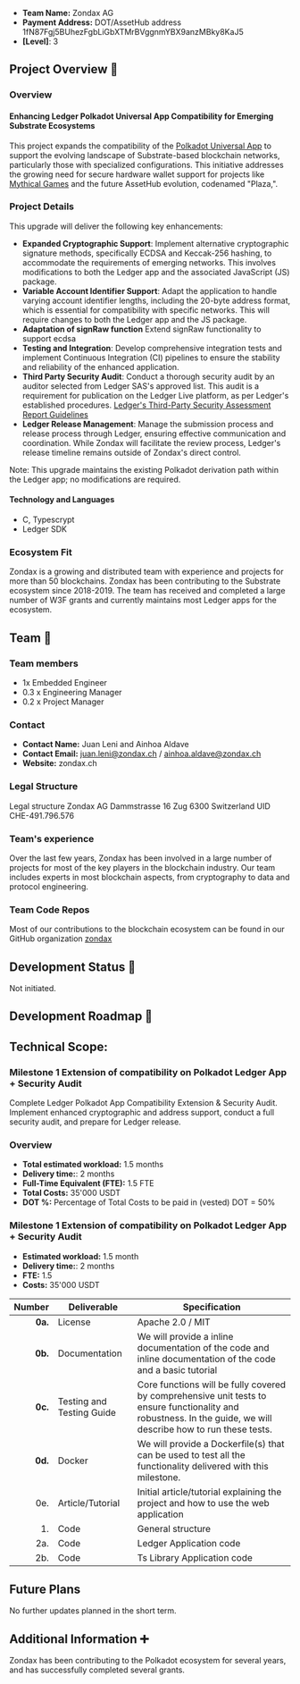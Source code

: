 - **Team Name:** Zondax AG
- **Payment Address:**   DOT/AssetHub address 1fN87Fgj5BUhezFgbLiGbXTMrBVggnmYBX9anzMBky8KaJ5
- **[Level]**: 3

## Project Overview :page_facing_up:

### Overview

#### Enhancing Ledger Polkadot Universal App Compatibility for Emerging Substrate Ecosystems

This project expands the compatibility of the  [Polkadot Universal App](https://github.com/Zondax/ledger-polkadot) to support the evolving landscape of Substrate-based blockchain networks, particularly those with specialized configurations. This initiative addresses the growing need for secure hardware wallet support for projects like [Mythical Games](https://mythicalgames.com/)  and the future AssetHub evolution, codenamed "Plaza,".

### Project Details

This upgrade will deliver the following key enhancements:

- **Expanded Cryptographic Support**: Implement alternative cryptographic signature methods, specifically ECDSA and Keccak-256 hashing, to accommodate the requirements of emerging networks. This involves modifications to both the Ledger app and the associated JavaScript (JS) package.
- **Variable Account Identifier Support**: Adapt the application to handle varying account identifier lengths, including the  20-byte address format, which is essential for compatibility with specific networks. This will require changes to both the Ledger app and the JS package.
- **Adaptation of signRaw function** Extend signRaw functionality to support ecdsa
- **Testing and Integration**: Develop comprehensive integration tests and implement Continuous Integration (CI) pipelines to ensure the stability and reliability of the enhanced application.
- **Third Party Security Audit**: Conduct a thorough security audit by an auditor selected from Ledger SAS's approved list. This audit is a requirement for publication on the Ledger Live platform, as per Ledger's established procedures. [Ledger's Third-Party Security Assessment Report Guidelines](https://support.ledger.com/article/Third-party-Security-Assessment-Report)
- **Ledger Release Management**: Manage the submission process and release process through Ledger, ensuring effective communication and coordination. While Zondax will facilitate the review process, Ledger's release timeline remains outside of Zondax's direct control.

Note: This upgrade maintains the existing Polkadot derivation path within the Ledger app; no modifications are required.

#### Technology and Languages

- C, Typescrypt
- Ledger SDK

### Ecosystem Fit

Zondax is a growing and distributed team with experience and projects for more than 50 blockchains. Zondax has been contributing to the Substrate ecosystem since 2018-2019. The team has received and completed a large number of W3F grants and currently maintains most Ledger apps for the ecosystem.

## Team :busts_in_silhouette:

### Team members

- 1x Embedded Engineer 
- 0.3 x Engineering Manager 
- 0.2 x Project Manager

### Contact

- **Contact Name:** Juan Leni and Ainhoa Aldave
- **Contact Email:** juan.leni@zondax.ch / ainhoa.aldave@zondax.ch
- **Website:**  zondax.ch

### Legal Structure

Legal structure
Zondax AG
Dammstrasse 16
Zug 6300
Switzerland
UID CHE-491.796.576

### Team's experience

Over the last few years, Zondax has been involved in a large number of projects for most of the key players in the blockchain industry. Our team includes experts in most blockchain aspects, from cryptography to data and protocol engineering. 

### Team Code Repos

Most of our contributions to the blockchain ecosystem can be found in our GitHub organization [zondax](https://github.com/zondax)


## Development Status :open_book:

Not initiated. 

## Development Roadmap :nut_and_bolt:

## Technical Scope:


### Milestone 1  Extension of compatibility on Polkadot Ledger App + Security Audit 

Complete Ledger Polkadot App Compatibility Extension & Security Audit. Implement enhanced cryptographic and address support, conduct a full security audit, and prepare for Ledger release.

### Overview

- **Total estimated workload:** 1.5 months
- **Delivery time:**: 2 months 
- **Full-Time Equivalent (FTE):** 1.5 FTE
- **Total Costs:** 35'000 USDT
- **DOT %:** Percentage of Total Costs to be paid in (vested) DOT = 50%

### Milestone 1  Extension of compatibility on Polkadot Ledger App + Security Audit 

- **Estimated workload:** 1.5 month 
- **Delivery time:**: 2 months 
- **FTE:**  1.5
- **Costs:** 35'000 USDT

| Number | Deliverable | Specification |
| -----: | ----------- | ------------- |
| **0a.** | License | Apache 2.0 / MIT |
| **0b.** | Documentation | We will provide a inline documentation of the code and inline documentation of the code and a basic tutorial |
| **0c.** | Testing and Testing Guide | Core functions will be fully covered by comprehensive unit tests to ensure functionality and robustness. In the guide, we will describe how to run these tests. |
| **0d.** | Docker | We will provide a Dockerfile(s) that can be used to test all the functionality delivered with this milestone. |
| 0e. | Article/Tutorial |Initial article/tutorial explaining the project and how to use the web application |
| 1. | Code| General structure |
| 2a. | Code| Ledger Application code |
| 2b. | Code| Ts Library Application code |


## Future Plans

No further updates planned in the short term. 

## Additional Information :heavy_plus_sign:

Zondax has been contributing to the Polkadot ecosystem for several years, and has successfully completed several grants. 
